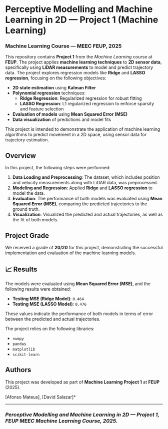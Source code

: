 
# Perceptive Modelling and Machine Learning in 2D — Project 1 (Machine Learning)

### Machine Learning Course — MEEC FEUP, 2025

This repository contains **Project 1** from the *Machine Learning* course at **FEUP**. The project applies **machine learning techniques** to **2D sensor data**, specifically using **LiDAR measurements** to model and predict trajectory data. The project explores regression models like **Ridge** and **LASSO regression**, focusing on the following objectives:

- **2D state estimation** using **Kalman Filter**
- **Polynomial regression** techniques:
  - **Ridge Regression**: Regularized regression for robust fitting
  - **LASSO Regression**: L1 regularized regression to enforce sparsity and feature selection
- **Evaluation of models** using **Mean Squared Error (MSE)**
- **Data visualization** of predictions and model fits

This project is intended to demonstrate the application of machine learning algorithms to predict movement in a 2D space, using sensor data for trajectory estimation.

## Overview
In this project, the following steps were performed:
1. **Data Loading and Preprocessing**: The dataset, which includes position and velocity measurements along with LiDAR data, was preprocessed.
2. **Modeling and Regression**: Applied **Ridge** and **LASSO regression** to model the data.
3. **Evaluation**: The performance of both models was evaluated using **Mean Squared Error (MSE)**, comparing the predicted trajectories to the ground truth.
4. **Visualization**: Visualized the predicted and actual trajectories, as well as the fit of both models.

## Project Grade
We received a grade of **20/20** for this project, demonstrating the successful implementation and evaluation of the machine learning models.

## 📈 Results
The models were evaluated using **Mean Squared Error (MSE)**, and the following results were obtained:

- **Testing MSE (Ridge Model)**: `0.464`
- **Testing MSE (LASSO Model)**: `0.476`

These values indicate the performance of both models in terms of error between the predicted and actual trajectories.

The project relies on the following libraries:
- `numpy`
- `pandas`
- `matplotlib`
- `scikit-learn`


## Authors
This project was developed as part of **Machine Learning Project 1** at **FEUP** (2025).

[Afonso Mateus], [David Salazar]*

---

### *Perceptive Modelling and Machine Learning in 2D — Project 1, FEUP MEEC Machine Learning Course, 2025.*
